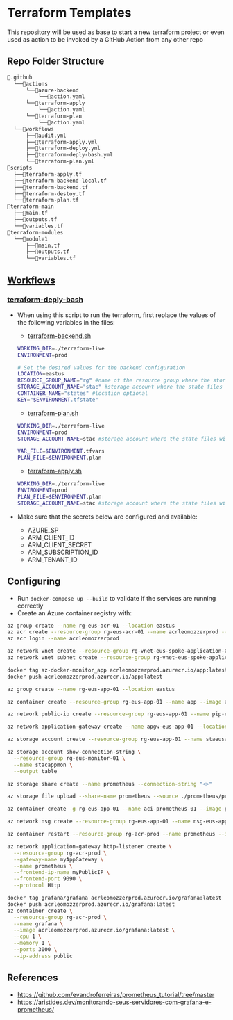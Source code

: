 # Terraform Templates
This repository will be used as base to start a new terraform project or even used as action to be invoked by a GitHub Action from any other repo

## Repo Folder Structure

```bash
📂.github
  └──📂actions
      └──📂azure-backend
          └──📜action.yaml
      └──📂terraform-apply
          └──📜action.yaml
      └──📂terraform-plan
          └──📜action.yaml
  └──📂workflows
      ├──📜audit.yml
      ├──📜terraform-apply.yml
      ├──📜terraform-deploy.yml
      ├──📜terraform-deply-bash.yml
      └──📜terraform-plan.yml
📂scripts
  ├──📜terraform-apply.tf
  ├──📜terraform-backend-local.tf
  ├──📜terraform-backend.tf
  ├──📜terraform-destoy.tf
  └──📜terraform-plan.tf
📂terraform-main
  ├──📜main.tf
  ├──📜outputs.tf
  └──📜variables.tf
📂terraform-modules
  └──📂module1
      ├──📜main.tf
      ├──📜outputs.tf
      └──📜variables.tf
```

## [Workflows](workflows)
### [terraform-deply-bash](.github/workflows/terraform-deply-bash.yml)
- When using this script to run the terraform, first replace the values of the following variables in the files:
  - [terraform-backend.sh](./scripts/terraform-backend.sh)
  ```bash
  WORKING_DIR=./terraform-live
  ENVIRONMENT=prod

  # Set the desired values for the backend configuration
  LOCATION=eastus
  RESOURCE_GROUP_NAME="rg" #name of the resource group where the storage account with the state files will be saved
  STORAGE_ACCOUNT_NAME="stac" #storage account where the state files will be saved
  CONTAINER_NAME="states" #location optional
  KEY="$ENVIRONMENT.tfstate"
  ```

  - [terraform-plan.sh](./scripts/terraform-plan.sh)
  ```bash
  WORKING_DIR=./terraform-live
  ENVIRONMENT=prod
  STORAGE_ACCOUNT_NAME=stac #storage account where the state files will be saved

  VAR_FILE=$ENVIRONMENT.tfvars
  PLAN_FILE=$ENVIRONMENT.plan
  ```

  - [terraform-apply.sh](./scripts/terraform-apply.sh)
  ```bash
  WORKING_DIR=./terraform-live
  ENVIRONMENT=prod
  PLAN_FILE=$ENVIRONMENT.plan
  STORAGE_ACCOUNT_NAME=stac #storage account where the state files will be saved
  ```
- Make sure that the secrets below are configured and available:
   - AZURE_SP
   - ARM_CLIENT_ID
   - ARM_CLIENT_SECRET
   - ARM_SUBSCRIPTION_ID
   - ARM_TENANT_ID

## Configuring
- Run `docker-compose up --build` to validate if the services are running correctly
- Create an Azure container registry with:
```bash
az group create --name rg-eus-acr-01 --location eastus
az acr create --resource-group rg-eus-acr-01 --name acrleomozzerprod --sku Basic
az acr login --name acrleomozzerprod

az network vnet create --resource-group rg-vnet-eus-spoke-application-01 --name vnet-eus-spoke-application-01
az network vnet subnet create --resource-group rg-vnet-eus-spoke-application-01 --vnet-name vnet-eus-spoke-application-01 --name snet-application-01 --address-prefixes 10.0.16.0/24

docker tag az-docker-monitor_app acrleomozzerprod.azurecr.io/app:latest
docker push acrleomozzerprod.azurecr.io/app:latest

az group create --name rg-eus-app-01 --location eastus

az container create --resource-group rg-eus-app-01 --name app --image acrleomozzerprod.azurecr.io/app:latest --cpu 1 --memory 1 --ports 8080 --vnet vnet-eus-spoke-application-01 --subnet snet-application-01 

az network public-ip create --resource-group rg-eus-app-01 --name pip-eus-apgw-01 --allocation-method Static

az network application-gateway create --name apgw-eus-app-01 --location eastus --resource-group rg-eus-app-01 --capacity 2 --sku Standard_v2 --http-settings-protocol http --public-ip-address pip-eus-apgw-01 --vnet-name vnet-eus-spoke-application-01 --subnet snet-apgw-01 --servers 10.0.0.4 --priority 100 --http-settings-port 8080

az storage account create --resource-group rg-eus-app-01 --name staeusapp --sku Standard_LRS --kind storagev2

az storage account show-connection-string \
  --resource-group rg-eus-monitor-01 \
  --name stacappmon \
  --output table

az storage share create --name prometheus --connection-string "<>"

az storage file upload --share-name prometheus --source ./prometheus/prometheus.yml --path prometheus.yml --connection-string "<>"

az container create -g rg-eus-app-01 --name aci-prometheus-01 --image prom/prometheus:latest --azure-file-volume-share-name prometheus --azure-file-volume-account-name staeusapp --azure-file-volume-account-key "<>" --azure-file-volume-mount-path /etc/prometheus --cpu 1 --memory 1 --ports 9090 --vnet vnet-eus-spoke-application-01 --subnet snet-application-01

az network nsg create --resource-group rg-eus-app-01 --name nsg-eus-app-01

az container restart --resource-group rg-acr-prod --name prometheus --image acrleomozzerprod.azurecr.io/prometheus:latest

az network application-gateway http-listener create \
  --resource-group rg-acr-prod \
  --gateway-name myAppGateway \
  --name prometheus \
  --frontend-ip-name myPublicIP \
  --frontend-port 9090 \
  --protocol Http

docker tag grafana/grafana acrleomozzerprod.azurecr.io/grafana:latest
docker push acrleomozzerprod.azurecr.io/grafana:latest
az container create \
  --resource-group rg-acr-prod \
  --name grafana \
  --image acrleomozzerprod.azurecr.io/grafana:latest \
  --cpu 1 \
  --memory 1 \
  --ports 3000 \
  --ip-address public
```

## References
- https://github.com/evandroferreiras/prometheus_tutorial/tree/master
- https://aristides.dev/monitorando-seus-servidores-com-grafana-e-prometheus/